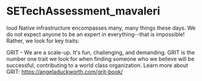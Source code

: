 # SETechAssessment_mavaleri
loud Native infrastructure encompasses many, many things these days. We do not expect anyone to be an expert in everything--that is impossible! Rather, we look for key traits:

GRIT - We are a scale-up. It's fun, challenging, and demanding. GRIT is the number one trait we look for when finding someone who we believe will be successful, contributing to a world class organization. Learn more about GRIT: https://angeladuckworth.com/grit-book/
